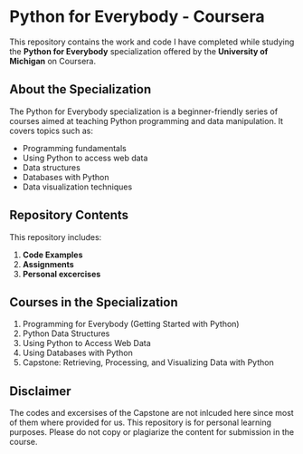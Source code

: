 # Python for Everybody - Coursera

This repository contains the work and code I have completed while studying the **Python for Everybody** specialization offered by the **University of Michigan** on Coursera.

## About the Specialization

The Python for Everybody specialization is a beginner-friendly series of courses aimed at teaching Python programming and data manipulation. It covers topics such as:

- Programming fundamentals
- Using Python to access web data
- Data structures
- Databases with Python
- Data visualization techniques

## Repository Contents

This repository includes:

1. **Code Examples**
2. **Assignments**
3. **Personal excercises**


## Courses in the Specialization

1. Programming for Everybody (Getting Started with Python)
2. Python Data Structures
3. Using Python to Access Web Data
4. Using Databases with Python
5. Capstone: Retrieving, Processing, and Visualizing Data with Python

 
 ## Disclaimer
 
The codes and excersises of the Capstone are not inlcuded here since most of them where provided for us. This repository is for personal learning purposes. Please do not copy or plagiarize the content for submission in the course. 
